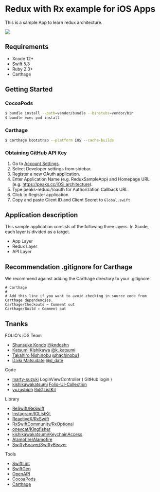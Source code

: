 # Redux with Rx example for iOS Apps

This is a sample App to learn redux architecture.

![](App.png)


## Requirements

- Xcode 12+
- Swift 5.3
- Ruby 2.3+
- Carthage

## Getting Started

### CocoaPods

```sh
$ bundle install --path=vendor/bundle --binstubs=vendor/bin
$ bundle exec pod install
```

### Carthage

```sh
$ carthage bootstrap --platform iOS --cache-builds
```

### Obtaining GitHub API Key

1. Go to [Account Settings](https://github.com/settings/profile).
1. Select Developer settings from sidebar.
1. Register a new OAuth application.
1. Enter Application Name (e.g. ReduxSampleApp) and Homepage URL (e.g. https://peaks.cc/iOS_architecture).
1. Type peaks-redux://oauth for Authorization Callback URL.
1. Click to Register application.
1. Copy and paste Client ID and Client Secret to `Global.swift`


## Application description

This sample application consists of the following three layers.
In Xcode, each layer is divided as a target.

- App Layer
- Redux Layer
- API Layer

## Recommendation .gitignore for Carthage

We recommend against adding the Carthage directory to your .gitignore.

```.gitignore
# Carthage
#
# Add this line if you want to avoid checking in source code from Carthage dependencies.
Carthage/Checkouts ← Comment out
Carthage/Build ← Comment out
```

## Tnanks

FOLIO's iOS Team

- [Shunsuke Kondo](https://github.com/kndoshn) [@kndoshn](https://twitter.com/kndoshn)
- [Katsumi Kishikawa](https://github.com/kishikawakatsumi) [@k_katsumi](https://twitter.com/k_katsumi)
- [Takahiro Nishinobu](https://github.com/hachinobu) [@hachinobu1](https://twitter.com/hachinobu1)
- [Daiki Matsudate](https://github.com/d-date) [@d_date](https://twitter.com/d_date)

Code

- [marty-suzuki](https://github.com/marty-suzuki) LoginViewController ( GitHub login )
- [kishikawakatsumi](https://github.com/kishikawakatsumi) [Folio-UI-Collection](https://github.com/folio-sec/Folio-UI-Collection)
- [yuzushioh](https://github.com/yuzushioh) [RxIGListKit](https://github.com/yuzushioh/RxIGListKit)

Library

- [ReSwift/ReSwift](https://github.com/ReSwift/ReSwift)
- [Instagram/IGListKit](https://github.com/Instagram/IGListKit)
- [ReactiveX/RxSwift](https://github.com/ReactiveX/RxSwift)
- [RxSwiftCommunity/RxOptional](https://github.com/RxSwiftCommunity/RxOptional)
- [onevcat/Kingfisher](https://github.com/onevcat/Kingfisher)
- [kishikawakatsumi/KeychainAccess](https://github.com/kishikawakatsumi/KeychainAccess)
- [Alamofire/Alamofire](https://github.com/Alamofire/Alamofire)
- [SwiftyBeaver/SwiftyBeaver](https://github.com/SwiftyBeaver/SwiftyBeaver)

Tools

- [SwiftLint](https://github.com/realm/SwiftLint)
- [SwiftGen](https://github.com/SwiftGen/SwiftGen)
- [OpenAPI](https://github.com/OAI/OpenAPI-Specification)
- [CocoaPods](https://cocoapods.org/)
- [Carthage](https://github.com/Carthage/Carthage)
